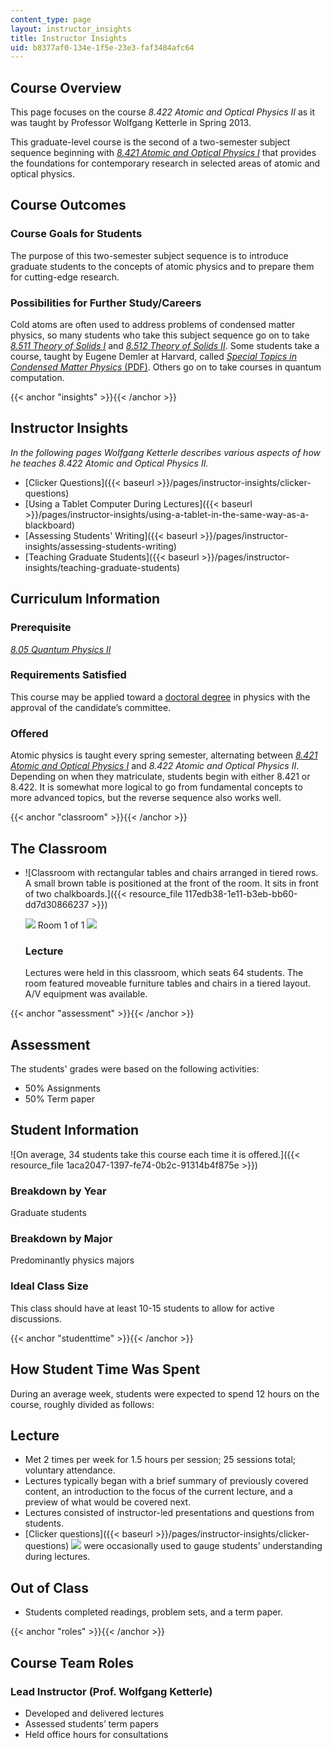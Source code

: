 ```yaml
---
content_type: page
layout: instructor_insights
title: Instructor Insights
uid: b8377af0-134e-1f5e-23e3-faf3484afc64
---
```


Course Overview
---------------

This page focuses on the course _8.422 Atomic and Optical Physics II_ as it was taught by Professor Wolfgang Ketterle in Spring 2013.

This graduate-level course is the second of a two-semester subject sequence beginning with [_8.421 Atomic and Optical Physics I_](/courses/8-421-atomic-and-optical-physics-i-spring-2014) that provides the foundations for contemporary research in selected areas of atomic and optical physics.

Course Outcomes
---------------

### Course Goals for Students

The purpose of this two-semester subject sequence is to introduce graduate students to the concepts of atomic physics and to prepare them for cutting-edge research.

### Possibilities for Further Study/Careers

Cold atoms are often used to address problems of condensed matter physics, so many students who take this subject sequence go on to take [_8.511 Theory of Solids I_](/courses/8-511-theory-of-solids-i-fall-2004) and [_8.512 Theory of Solids II_](/courses/8-512-theory-of-solids-ii-spring-2009). Some students take a course, taught by Eugene Demler at Harvard, called [_Special Topics in Condensed Matter Physics_ (PDF)](http://cmt.harvard.edu/demler/TEACHING/p268r_2012.pdf). Others go on to take courses in quantum computation.

{{< anchor "insights" >}}{{< /anchor >}}

Instructor Insights
-------------------

_In the following pages Wolfgang Ketterle describes various aspects of how he teaches _8.422 Atomic and Optical Physics II_._

*   [Clicker Questions]({{< baseurl >}}/pages/instructor-insights/clicker-questions)
*   [Using a Tablet Computer During Lectures]({{< baseurl >}}/pages/instructor-insights/using-a-tablet-in-the-same-way-as-a-blackboard)
*   [Assessing Students' Writing]({{< baseurl >}}/pages/instructor-insights/assessing-students-writing)
*   [Teaching Graduate Students]({{< baseurl >}}/pages/instructor-insights/teaching-graduate-students)

Curriculum Information
----------------------

### Prerequisite

[_8.05 Quantum Physics II_](/courses/8-05-quantum-physics-ii-fall-2013)

### Requirements Satisfied

This course may be applied toward a [doctoral degree](http://catalog.mit.edu/schools/science/physics/#graduatetext) in physics with the approval of the candidate’s committee.

### Offered

Atomic physics is taught every spring semester, alternating between [_8.421 Atomic and Optical Physics I_](/courses/8-421-atomic-and-optical-physics-i-spring-2014) and _8.422 Atomic and Optical Physics II_. Depending on when they matriculate, students begin with either 8.421 or 8.422. It is somewhat more logical to go from fundamental concepts to more advanced topics, but the reverse sequence also works well.

{{< anchor "classroom" >}}{{< /anchor >}}

The Classroom
-------------

*   ![Classroom with rectangular tables and chairs arranged in tiered rows. A small brown table is positioned at the front of the room. It sits in front of two chalkboards.]({{< resource_file 117edb38-1e11-b3eb-bb60-dd7d30866237 >}})
    
    ![](/images/educator/classroom_prev_dim.png) Room 1 of 1 ![](/images/educator/classroom_next_dim.png)
    
    ### Lecture
    
    Lectures were held in this classroom, which seats 64 students. The room featured moveable furniture tables and chairs in a tiered layout. A/V equipment was available.
    

{{< anchor "assessment" >}}{{< /anchor >}}

Assessment
----------

The students' grades were based on the following activities:

- 50% Assignments
- 50% Term paper

Student Information
-------------------

![On average, 34 students take this course each time it is offered.]({{< resource_file 1aca2047-1397-fe74-0b2c-91314b4f875e >}})

### Breakdown by Year

Graduate students

### Breakdown by Major

Predominantly physics majors

### Ideal Class Size

This class should have at least 10-15 students to allow for active discussions.

{{< anchor "studenttime" >}}{{< /anchor >}}

How Student Time Was Spent
--------------------------

During an average week, students were expected to spend 12 hours on the course, roughly divided as follows:

Lecture
-------

*   Met 2 times per week for 1.5 hours per session; 25 sessions total; voluntary attendance.
*   Lectures typically began with a brief summary of previously covered content, an introduction to the focus of the current lecture, and a preview of what would be covered next.
*   Lectures consisted of instructor-led presentations and questions from students.
*   [Clicker questions]({{< baseurl >}}/pages/instructor-insights/clicker-questions) ![](/images/educator/icon-question-clickq.png) were occasionally used to gauge students’ understanding during lectures.

Out of Class
------------

*   Students completed readings, problem sets, and a term paper.

{{< anchor "roles" >}}{{< /anchor >}}

Course Team Roles
-----------------

### Lead Instructor (Prof. Wolfgang Ketterle)

*   Developed and delivered lectures
*   Assessed students’ term papers
*   Held office hours for consultations